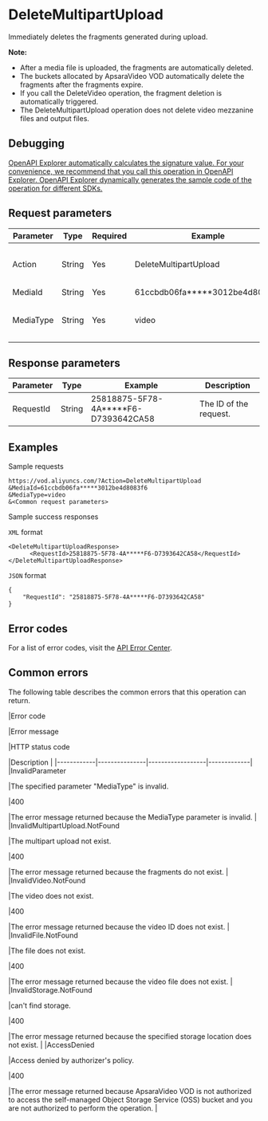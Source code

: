# DeleteMultipartUpload

Immediately deletes the fragments generated during upload.

**Note:**

-   After a media file is uploaded, the fragments are automatically deleted.
-   The buckets allocated by ApsaraVideo VOD automatically delete the fragments after the fragments expire.
-   If you call the DeleteVideo operation, the fragment deletion is automatically triggered.
-   The DeleteMultipartUpload operation does not delete video mezzanine files and output files.

## Debugging

[OpenAPI Explorer automatically calculates the signature value. For your convenience, we recommend that you call this operation in OpenAPI Explorer. OpenAPI Explorer dynamically generates the sample code of the operation for different SDKs.](https://api.aliyun.com/#product=vod&api=DeleteMultipartUpload&type=RPC&version=2017-03-21)

## Request parameters

|Parameter|Type|Required|Example|Description|
|---------|----|--------|-------|-----------|
|Action|String|Yes|DeleteMultipartUpload|The operation that you want to perform. Set the value to **DeleteMultipartUpload**. |
|MediaId|String|Yes|61ccbdb06fa\*\*\*\*\*3012be4d8083f6|The ID of the media file. |
|MediaType|String|Yes|video|The type of the media file. Set the value to **video**, which indicates audio and video files. |

## Response parameters

|Parameter|Type|Example|Description|
|---------|----|-------|-----------|
|RequestId|String|25818875-5F78-4A\*\*\*\*\*F6-D7393642CA58|The ID of the request. |

## Examples

Sample requests

```
https://vod.aliyuncs.com/?Action=DeleteMultipartUpload
&MediaId=61ccbdb06fa*****3012be4d8083f6
&MediaType=video
&<Common request parameters>
```

Sample success responses

`XML` format

```
<DeleteMultipartUploadResponse>
	  <RequestId>25818875-5F78-4A*****F6-D7393642CA58</RequestId>
</DeleteMultipartUploadResponse>
```

`JSON` format

```
{
    "RequestId": "25818875-5F78-4A*****F6-D7393642CA58"
}
```

## Error codes

For a list of error codes, visit the [API Error Center](https://error-center.alibabacloud.com/status/product/vod).

## Common errors

The following table describes the common errors that this operation can return.

|Error code

|Error message

|HTTP status code

|Description |
|------------|---------------|------------------|-------------|
|InvalidParameter

|The specified parameter "MediaType" is invalid.

|400

|The error message returned because the MediaType parameter is invalid. |
|InvalidMultipartUpload.NotFound

|The multipart upload not exist.

|400

|The error message returned because the fragments do not exist. |
|InvalidVideo.NotFound

|The video does not exist.

|400

|The error message returned because the video ID does not exist. |
|InvalidFile.NotFound

|The file does not exist.

|400

|The error message returned because the video file does not exist. |
|InvalidStorage.NotFound

|can't find storage.

|400

|The error message returned because the specified storage location does not exist. |
|AccessDenied

|Access denied by authorizer's policy.

|400

|The error message returned because ApsaraVideo VOD is not authorized to access the self-managed Object Storage Service \(OSS\) bucket and you are not authorized to perform the operation. |


